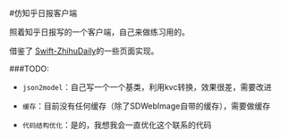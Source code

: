 #仿知乎日报客户端

照着知乎日报写的一个客户端，自己来做练习用的。

借鉴了 [Swift-ZhihuDaily](https://github.com/jxd001/Swift-ZhihuDaily)的一些页面实现。

###TODO:
- `json2model`：自己写一个一个基类，利用kvc转换，效果很差，需要改进

- `缓存`：目前没有任何缓存（除了SDWebImage自带的缓存），需要做缓存

- `代码结构优化`：是的，我想我会一直优化这个联系的代码